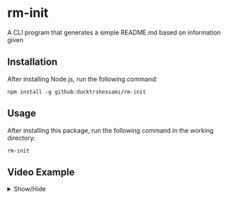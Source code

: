 # rm-init

A CLI program that generates a simple README.md based on information given

## Installation

After installing Node.js, run the following command:

```
npm install -g github:ducktrshessami/rm-init
```

## Usage

After installing this package, run the following command in the working directory:

```
rm-init
```

## Video Example

<details>

<summary>Show/Hide</summary>

###### ~~Still haven't recorded the video yet~~

</details>
